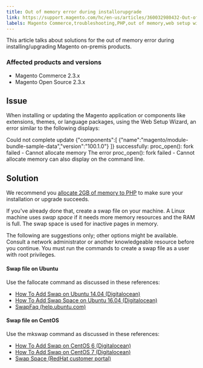 ```yaml
---
title: Out of memory error during installorupgrade
link: https://support.magento.com/hc/en-us/articles/360032980432-Out-of-memory-error-during-install-upgrade
labels: Magento Commerce,troubleshooting,PHP,out of memory,web setup wizard,2.3.x,how to
---
```


This article talks about solutions for the out of memory error during installing/upgrading Magento on-premis products. 

 ### Affected products and versions

 
 * Magento Commerce 2.3.x
 * Magento Open Source 2.3.x
 
 Issue
-----

 When installing or updating the Magento application or components like extensions, themes, or language packages, using the Web Setup Wizard, an error similar to the following displays:

 Could not complete update {"components":[ {"name":"magento/module-bundle-sample-data","version":"100.1.0"} ]} successfully: proc\_open(): fork failed - Cannot allocate memory The error proc\_open(): fork failed - Cannot allocate memory can also display on the command line.

 Solution
--------

 We recommend you [allocate 2GB of memory to PHP](https://devdocs.magento.com/guides/v2.3/install-gde/prereq/php-settings.html) to make sure your installation or upgrade succeeds.

 If you've already done that, create a swap file on your machine. A Linux machine uses *swap space* if it needs more memory resources and the RAM is full. The swap space is used for inactive pages in memory.

 The following are suggestions only; other options might be available. Consult a network administrator or another knowledgeable resource before you continue. You must run the commands to create a swap file as a user with root privileges.

 #### Swap file on Ubuntu

 Use the fallocate command as discussed in these references:

 
 * [How To Add Swap on Ubuntu 14.04 (Digitalocean)](https://www.digitalocean.com/community/tutorials/how-to-add-swap-on-ubuntu-14-04)
 * [How To Add Swap Space on Ubuntu 16.04 (Digitalocean)](https://www.digitalocean.com/community/tutorials/how-to-add-swap-space-on-ubuntu-16-04)
 * [SwapFaq (help.ubuntu.com)](https://help.ubuntu.com/community/SwapFaq)
 
 #### Swap file on CentOS

 Use the mkswap command as discussed in these references:

 
 * [How To Add Swap on CentOS 6 (Digitalocean)](https://www.digitalocean.com/community/tutorials/how-to-add-swap-on-centos-6)
 * [How To Add Swap on CentOS 7 (Digitalocean)](https://www.digitalocean.com/community/tutorials/how-to-add-swap-on-centos-7)
 * [Swap Space (RedHat customer portal)](https://access.redhat.com/documentation/en-US/Red_Hat_Enterprise_Linux/6/html/Storage_Administration_Guide/ch-swapspace.html)
 
